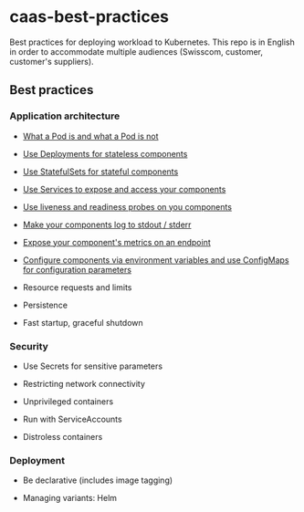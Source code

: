 # caas-best-practices

Best practices for deploying workload to Kubernetes. This repo is in English in order to accommodate multiple audiences (Swisscom, customer, customer's suppliers).

## Best practices

### Application architecture

- [What a Pod is and what a Pod is not](Pods/README.md)

- [Use Deployments for stateless components](Deployments/README.md)

- [Use StatefulSets for stateful components](StatefulSets/README.md)

- [Use Services to expose and access your components](Services/README.md)

- [Use liveness and readiness probes on you components](LivenessReadinessProbes/README.md)

- [Make your components log to stdout / stderr](Logging/README.md)

- [Expose your component's metrics on an endpoint](Metrics/README.md)

- [Configure components via environment variables and use ConfigMaps for configuration parameters](Configuration/README.md)

- Resource requests and limits

- Persistence

- Fast startup, graceful shutdown

### Security

- Use Secrets for sensitive parameters

- Restricting network connectivity

- Unprivileged containers

- Run with ServiceAccounts

- Distroless containers

### Deployment

- Be declarative (includes image tagging)

- Managing variants: Helm
